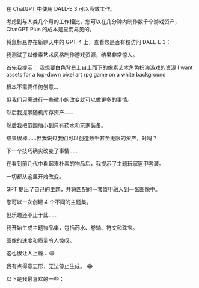 在 ChatGPT 中使用 DALL-E 3 可以高效工作。

考虑到与人类几个月的工作相比，您可以在几分钟内制作数千个游戏资产，ChatGPT Plus 的成本是显而易见的。

将鼠标悬停在新聊天中的 GPT-4 上，查看您是否有权访问 DALL-E 3：


我测试了以像素艺术风格制作游戏资源，结果非常惊人。

首先我提示：
我想要白色背景上自上而下的像素艺术角色扮演游戏的资源
I want assets for a top-down pixel art rpg game on a white background

根本不需要任何创意...

但我们只需进行一些微小的改变就可以做更多的事情。

然后我提示随机库存资产......

然后我把范围缩小到只有药水和玩家装备。

结果很棒……但我说过我们可以创造数千甚至无限的资产，对吗？

下一个技巧确实改变了事情......



在看到前几代中看起来朴素的物品后，我提示了主题玩家盔甲套装。

一切都从这里开始改变。

GPT 提出了自己的主题，并将匹配的一套盔甲融入到一张图像中。

您可以一次创建 4 个不同的主题集。



但乐趣还不止于此......

我开始生成主题物品集，包括药水、卷轴、符文和珠宝。

图像的速度和质量令人惊叹。

这也很让人上瘾... 😅


我有点得意忘形，无法停止生成。 😂 

以下是我最喜欢的一些：